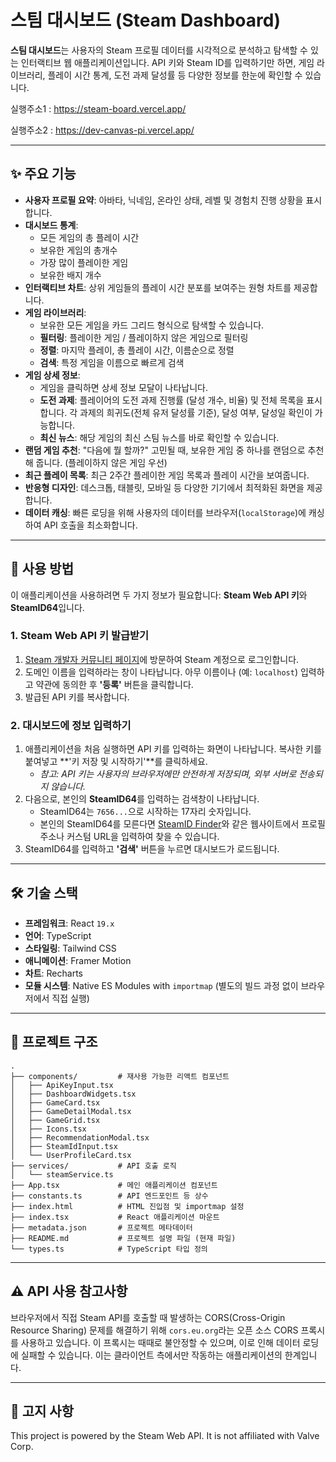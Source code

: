 
# 스팀 대시보드 (Steam Dashboard)

**스팀 대시보드**는 사용자의 Steam 프로필 데이터를 시각적으로 분석하고 탐색할 수 있는 인터랙티브 웹 애플리케이션입니다. API 키와 Steam ID를 입력하기만 하면, 게임 라이브러리, 플레이 시간 통계, 도전 과제 달성률 등 다양한 정보를 한눈에 확인할 수 있습니다.

실행주소1 : https://steam-board.vercel.app/

실행주소2 : https://dev-canvas-pi.vercel.app/

---

## ✨ 주요 기능

-   **사용자 프로필 요약**: 아바타, 닉네임, 온라인 상태, 레벨 및 경험치 진행 상황을 표시합니다.
-   **대시보드 통계**:
    -   모든 게임의 총 플레이 시간
    -   보유한 게임의 총개수
    -   가장 많이 플레이한 게임
    -   보유한 배지 개수
-   **인터랙티브 차트**: 상위 게임들의 플레이 시간 분포를 보여주는 원형 차트를 제공합니다.
-   **게임 라이브러리**:
    -   보유한 모든 게임을 카드 그리드 형식으로 탐색할 수 있습니다.
    -   **필터링**: 플레이한 게임 / 플레이하지 않은 게임으로 필터링
    -   **정렬**: 마지막 플레이, 총 플레이 시간, 이름순으로 정렬
    -   **검색**: 특정 게임을 이름으로 빠르게 검색
-   **게임 상세 정보**:
    -   게임을 클릭하면 상세 정보 모달이 나타납니다.
    -   **도전 과제**: 플레이어의 도전 과제 진행률 (달성 개수, 비율) 및 전체 목록을 표시합니다. 각 과제의 희귀도(전체 유저 달성률 기준), 달성 여부, 달성일 확인이 가능합니다.
    -   **최신 뉴스**: 해당 게임의 최신 스팀 뉴스를 바로 확인할 수 있습니다.
-   **랜덤 게임 추천**: "다음에 뭘 할까?" 고민될 때, 보유한 게임 중 하나를 랜덤으로 추천해 줍니다. (플레이하지 않은 게임 우선)
-   **최근 플레이 목록**: 최근 2주간 플레이한 게임 목록과 플레이 시간을 보여줍니다.
-   **반응형 디자인**: 데스크톱, 태블릿, 모바일 등 다양한 기기에서 최적화된 화면을 제공합니다.
-   **데이터 캐싱**: 빠른 로딩을 위해 사용자의 데이터를 브라우저(`localStorage`)에 캐싱하여 API 호출을 최소화합니다.

---

## 🚀 사용 방법

이 애플리케이션을 사용하려면 두 가지 정보가 필요합니다: **Steam Web API 키**와 **SteamID64**입니다.

### 1. Steam Web API 키 발급받기

1.  [Steam 개발자 커뮤니티 페이지](https://steamcommunity.com/dev/apikey)에 방문하여 Steam 계정으로 로그인합니다.
2.  도메인 이름을 입력하라는 창이 나타납니다. 아무 이름이나 (예: `localhost`) 입력하고 약관에 동의한 후 **'등록'** 버튼을 클릭합니다.
3.  발급된 API 키를 복사합니다.

### 2. 대시보드에 정보 입력하기

1.  애플리케이션을 처음 실행하면 API 키를 입력하는 화면이 나타납니다. 복사한 키를 붙여넣고 **'키 저장 및 시작하기'**를 클릭하세요.
    -   *참고: API 키는 사용자의 브라우저에만 안전하게 저장되며, 외부 서버로 전송되지 않습니다.*
2.  다음으로, 본인의 **SteamID64**를 입력하는 검색창이 나타납니다.
    -   SteamID64는 `7656...`으로 시작하는 17자리 숫자입니다.
    -   본인의 SteamID64를 모른다면 [SteamID Finder](https://www.steamidfinder.com/)와 같은 웹사이트에서 프로필 주소나 커스텀 URL을 입력하여 찾을 수 있습니다.
3.  SteamID64를 입력하고 **'검색'** 버튼을 누르면 대시보드가 로드됩니다.

---

## 🛠️ 기술 스택

-   **프레임워크**: React `19.x`
-   **언어**: TypeScript
-   **스타일링**: Tailwind CSS
-   **애니메이션**: Framer Motion
-   **차트**: Recharts
-   **모듈 시스템**: Native ES Modules with `importmap` (별도의 빌드 과정 없이 브라우저에서 직접 실행)

---

## 📂 프로젝트 구조

```
.
├── components/         # 재사용 가능한 리액트 컴포넌트
│   ├── ApiKeyInput.tsx
│   ├── DashboardWidgets.tsx
│   ├── GameCard.tsx
│   ├── GameDetailModal.tsx
│   ├── GameGrid.tsx
│   ├── Icons.tsx
│   ├── RecommendationModal.tsx
│   ├── SteamIdInput.tsx
│   └── UserProfileCard.tsx
├── services/           # API 호출 로직
│   └── steamService.ts
├── App.tsx             # 메인 애플리케이션 컴포넌트
├── constants.ts        # API 엔드포인트 등 상수
├── index.html          # HTML 진입점 및 importmap 설정
├── index.tsx           # React 애플리케이션 마운트
├── metadata.json       # 프로젝트 메타데이터
├── README.md           # 프로젝트 설명 파일 (현재 파일)
└── types.ts            # TypeScript 타입 정의
```

---

## ⚠️ API 사용 참고사항

브라우저에서 직접 Steam API를 호출할 때 발생하는 CORS(Cross-Origin Resource Sharing) 문제를 해결하기 위해 `cors.eu.org`라는 오픈 소스 CORS 프록시를 사용하고 있습니다. 이 프록시는 때때로 불안정할 수 있으며, 이로 인해 데이터 로딩에 실패할 수 있습니다. 이는 클라이언트 측에서만 작동하는 애플리케이션의 한계입니다.

---

## 📄 고지 사항

This project is powered by the Steam Web API. It is not affiliated with Valve Corp.
